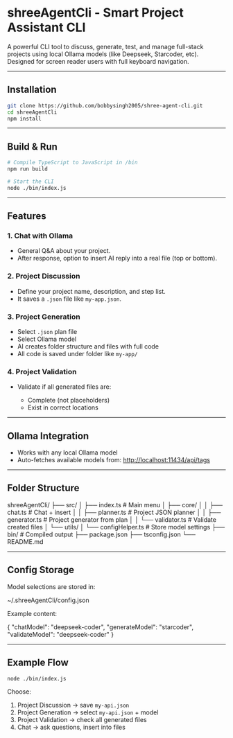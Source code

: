 # shreeAgentCli - Smart Project Assistant CLI

A powerful CLI tool to discuss, generate, test, and manage full-stack projects using local Ollama models (like Deepseek, Starcoder, etc).
Designed for screen reader users with full keyboard navigation.

---

## Installation

```bash
git clone https://github.com/bobbysingh2005/shree-agent-cli.git
cd shreeAgentCli
npm install
````

---

## Build & Run

```bash
# Compile TypeScript to JavaScript in /bin
npm run build

# Start the CLI
node ./bin/index.js
```

---

## Features

### 1. Chat with Ollama

* General Q\&A about your project.
* After response, option to insert AI reply into a real file (top or bottom).

### 2. Project Discussion

* Define your project name, description, and step list.
* It saves a `.json` file like `my-app.json`.

### 3. Project Generation

* Select `.json` plan file
* Select Ollama model
* AI creates folder structure and files with full code
* All code is saved under folder like `my-app/`

### 4. Project Validation

* Validate if all generated files are:

  * Complete (not placeholders)
  * Exist in correct locations

---

## Ollama Integration

* Works with any local Ollama model
* Auto-fetches available models from:
  [http://localhost:11434/api/tags](http://localhost:11434/api/tags)

---

## Folder Structure

shreeAgentCli/
├── src/
│   ├── index.ts              # Main menu
│   ├── core/
│   │   ├── chat.ts           # Chat + insert
│   │   ├── planner.ts        # Project JSON planner
│   │   ├── generator.ts      # Project generator from plan
│   │   └── validator.ts      # Validate created files
│   └── utils/
│       └── configHelper.ts   # Store model settings
├── bin/                      # Compiled output
├── package.json
├── tsconfig.json
└── README.md

---

## Config Storage

Model selections are stored in:

\~/.shreeAgentCli/config.json

Example content:

{
"chatModel": "deepseek-coder",
"generateModel": "starcoder",
"validateModel": "deepseek-coder"
}

---

## Example Flow

```bash
node ./bin/index.js
```

Choose:

1. Project Discussion → save `my-api.json`
2. Project Generation → select `my-api.json` + model
3. Project Validation → check all generated files
4. Chat → ask questions, insert into files

```
